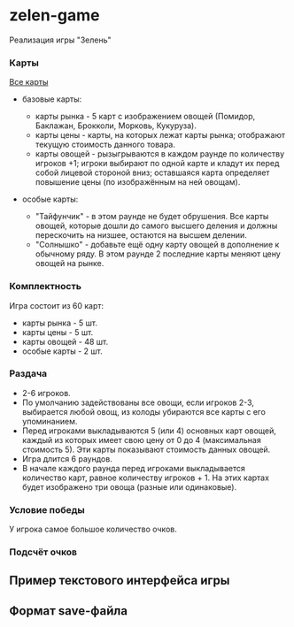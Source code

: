 # zelen-game
Реализация игры "Зелень"

### Карты
[Все карты](https://66dd6fe7aa07a9cd796f1087--aesthetic-moxie-807fe3.netlify.app/)

* базовые карты:
  * карты рынка - 5 карт с изображением овощей (Помидор, Баклажан, Брокколи, Морковь, Кукуруза).
  * карты цены - карты, на которых лежат карты рынка; отображают текущую стоимость данного товара. 
  * карты овощей - рызыгрываются в каждом раунде по количеству игроков +1; игроки выбирают по одной карте и кладут их перед собой лицевой стороной вниз; оставшаяся карта определяет повышение цены (по изображённым на ней овощам).
  
* особые карты:
  * "Тайфунчик" - в этом раунде не будет обрушения. Все карты овощей, которые дошли до самого высшего деления и должны перескочить на низшее, остаются на высшем делении.
  * "Солнышко" - добавьте ещё одну карту овощей в дополнение к обычному ряду. В этом раунде 2 последние карты меняют цену овощей на рынке.
### Комплектность
Игра состоит из 60 карт:
 * карты рынка - 5 шт.
 * карты цены - 5 шт.
 * карты овощей - 48 шт.
 * особые карты - 2 шт.
### Раздача

 * 2-6 игроков.
 * По умолчанию задействованы все овощи, если игроков 2-3, выбирается любой овощ, из колоды убираются все карты с его упоминанием.
 * Перед игроками выкладываются 5 (или 4) основных карт овощей, каждый из которых имеет свою цену от 0 до 4 (максимальная стоимость 5). Эти карты показывают стоимость данных овощей.
 * Игра длится 6 раундов.
 * В начале каждого раунда перед игроками выкладывается количество карт, равное количеству игроков + 1. На этих картах будет изображено три овоща (разные или одинаковые).
 

### Условие победы

У игрока самое большое количество очков.

### Подсчёт очков 

## Пример текстового интерфейса игры

## Формат save-файла








